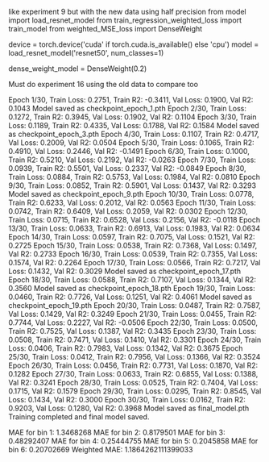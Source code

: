 like experiment 9 but with the new data using half precision
from model import load_resnet_model
from train_regression_weighted_loss import train_model
from weighted_MSE_loss import DenseWeight


device = torch.device('cuda' if torch.cuda.is_available() else 'cpu')
model = load_resnet_model('resnet50', num_classes=1)

dense_weight_model = DenseWeight(0.2)

Must do experiment 16 using the old data to compare too

Epoch 1/30, Train Loss: 0.2751, Train R2: -0.3411, Val Loss: 0.1900, Val R2: 0.1043
Model saved as checkpoint_epoch_1.pth
Epoch 2/30, Train Loss: 0.1272, Train R2: 0.3945, Val Loss: 0.1902, Val R2: 0.1104
Epoch 3/30, Train Loss: 0.1189, Train R2: 0.4335, Val Loss: 0.1788, Val R2: 0.1584
Model saved as checkpoint_epoch_3.pth
Epoch 4/30, Train Loss: 0.1107, Train R2: 0.4717, Val Loss: 0.2009, Val R2: 0.0504
Epoch 5/30, Train Loss: 0.1065, Train R2: 0.4910, Val Loss: 0.2446, Val R2: -0.1491
Epoch 6/30, Train Loss: 0.1000, Train R2: 0.5210, Val Loss: 0.2192, Val R2: -0.0263
Epoch 7/30, Train Loss: 0.0939, Train R2: 0.5501, Val Loss: 0.2337, Val R2: -0.0849
Epoch 8/30, Train Loss: 0.0884, Train R2: 0.5753, Val Loss: 0.1984, Val R2: 0.0810
Epoch 9/30, Train Loss: 0.0852, Train R2: 0.5901, Val Loss: 0.1437, Val R2: 0.3293
Model saved as checkpoint_epoch_9.pth
Epoch 10/30, Train Loss: 0.0778, Train R2: 0.6233, Val Loss: 0.2012, Val R2: 0.0563
Epoch 11/30, Train Loss: 0.0742, Train R2: 0.6409, Val Loss: 0.2059, Val R2: 0.0302
Epoch 12/30, Train Loss: 0.0715, Train R2: 0.6528, Val Loss: 0.2156, Val R2: -0.0118
Epoch 13/30, Train Loss: 0.0633, Train R2: 0.6913, Val Loss: 0.1983, Val R2: 0.0634
Epoch 14/30, Train Loss: 0.0597, Train R2: 0.7075, Val Loss: 0.1521, Val R2: 0.2725
Epoch 15/30, Train Loss: 0.0538, Train R2: 0.7368, Val Loss: 0.1497, Val R2: 0.2733
Epoch 16/30, Train Loss: 0.0539, Train R2: 0.7355, Val Loss: 0.1574, Val R2: 0.2264
Epoch 17/30, Train Loss: 0.0566, Train R2: 0.7217, Val Loss: 0.1432, Val R2: 0.3029
Model saved as checkpoint_epoch_17.pth
Epoch 18/30, Train Loss: 0.0588, Train R2: 0.7107, Val Loss: 0.1344, Val R2: 0.3560
Model saved as checkpoint_epoch_18.pth
Epoch 19/30, Train Loss: 0.0460, Train R2: 0.7726, Val Loss: 0.1251, Val R2: 0.4061
Model saved as checkpoint_epoch_19.pth
Epoch 20/30, Train Loss: 0.0487, Train R2: 0.7587, Val Loss: 0.1429, Val R2: 0.3249
Epoch 21/30, Train Loss: 0.0455, Train R2: 0.7744, Val Loss: 0.2227, Val R2: -0.0506
Epoch 22/30, Train Loss: 0.0500, Train R2: 0.7525, Val Loss: 0.1387, Val R2: 0.3435
Epoch 23/30, Train Loss: 0.0508, Train R2: 0.7471, Val Loss: 0.1410, Val R2: 0.3301
Epoch 24/30, Train Loss: 0.0406, Train R2: 0.7983, Val Loss: 0.1342, Val R2: 0.3675
Epoch 25/30, Train Loss: 0.0412, Train R2: 0.7956, Val Loss: 0.1366, Val R2: 0.3524
Epoch 26/30, Train Loss: 0.0456, Train R2: 0.7731, Val Loss: 0.1870, Val R2: 0.1282
Epoch 27/30, Train Loss: 0.0633, Train R2: 0.6855, Val Loss: 0.1388, Val R2: 0.3241
Epoch 28/30, Train Loss: 0.0525, Train R2: 0.7404, Val Loss: 0.1715, Val R2: 0.1579
Epoch 29/30, Train Loss: 0.0295, Train R2: 0.8545, Val Loss: 0.1434, Val R2: 0.3000
Epoch 30/30, Train Loss: 0.0162, Train R2: 0.9203, Val Loss: 0.1280, Val R2: 0.3968
Model saved as final_model.pth
Training completed and final model saved.


MAE for bin 1: 1.3468268
MAE for bin 2: 0.8179501
MAE for bin 3: 0.48292407
MAE for bin 4: 0.25444755
MAE for bin 5: 0.2045858
MAE for bin 6: 0.20702669
Weighted MAE: 1.1864262111399033